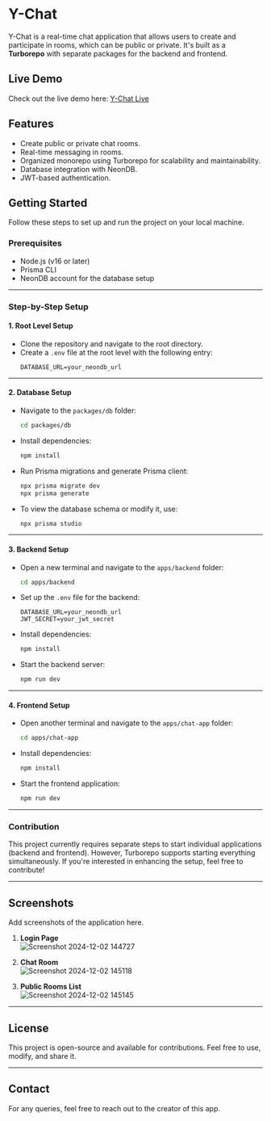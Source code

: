 


# Y-Chat

Y-Chat is a real-time chat application that allows users to create and participate in rooms, which can be public or private. It's built as a **Turborepo** with separate packages for the backend and frontend.  


## Live Demo
Check out the live demo here: [Y-Chat Live](https://chat-app-chat-app.vercel.app/)

## Features
- Create public or private chat rooms.
- Real-time messaging in rooms.
- Organized monorepo using Turborepo for scalability and maintainability.
- Database integration with NeonDB.
- JWT-based authentication.



## Getting Started

Follow these steps to set up and run the project on your local machine.

### Prerequisites
- Node.js (v16 or later)
- Prisma CLI
- NeonDB account for the database setup

---

### Step-by-Step Setup

#### 1. Root Level Setup
- Clone the repository and navigate to the root directory.
- Create a `.env` file at the root level with the following entry:
  ```env
  DATABASE_URL=your_neondb_url
  ```

---

#### 2. Database Setup
- Navigate to the `packages/db` folder:
  ```bash
  cd packages/db
  ```
- Install dependencies:
  ```bash
  npm install
  ```
- Run Prisma migrations and generate Prisma client:
  ```bash
  npx prisma migrate dev
  npx prisma generate
  ```
- To view the database schema or modify it, use:
  ```bash
  npx prisma studio
  ```

---

#### 3. Backend Setup
- Open a new terminal and navigate to the `apps/backend` folder:
  ```bash
  cd apps/backend
  ```
- Set up the `.env` file for the backend:
  ```env
  DATABASE_URL=your_neondb_url
  JWT_SECRET=your_jwt_secret
  ```
- Install dependencies:
  ```bash
  npm install
  ```
- Start the backend server:
  ```bash
  npm run dev
  ```

---

#### 4. Frontend Setup
- Open another terminal and navigate to the `apps/chat-app` folder:
  ```bash
  cd apps/chat-app
  ```
- Install dependencies:
  ```bash
  npm install
  ```
- Start the frontend application:
  ```bash
  npm run dev
  ```

---

### Contribution
This project currently requires separate steps to start individual applications (backend and frontend). However, Turborepo supports starting everything simultaneously. If you're interested in enhancing the setup, feel free to contribute!

---

## Screenshots
Add screenshots of the application here.

1. **Login Page**  
   ![Screenshot 2024-12-02 144727](https://github.com/user-attachments/assets/2b389eea-c977-42ff-8f68-cd7c2fe9a64b)


2. **Chat Room**  
   ![Screenshot 2024-12-02 145118](https://github.com/user-attachments/assets/f4f88462-c065-444c-85bf-48ade6a59238)


3. **Public Rooms List**  
   ![Screenshot 2024-12-02 145145](https://github.com/user-attachments/assets/9fceeb2e-8feb-4a88-8f0d-a3fb8fabd306)


---

## License
This project is open-source and available for contributions. Feel free to use, modify, and share it.


---

## Contact
For any queries, feel free to reach out to the creator of this app.
```
